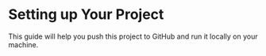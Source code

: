 # Setting up Your Project

This guide will help you push this project to GitHub and run it locally on your machine.
